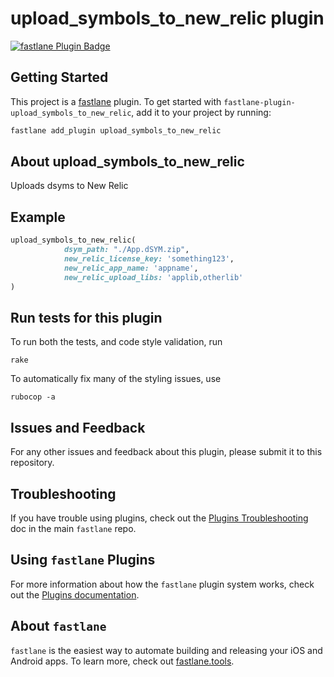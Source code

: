 # upload_symbols_to_new_relic plugin

[![fastlane Plugin Badge](https://rawcdn.githack.com/fastlane/fastlane/master/fastlane/assets/plugin-badge.svg)](https://rubygems.org/gems/fastlane-plugin-upload_symbols_to_new_relic)

## Getting Started

This project is a [fastlane](https://github.com/fastlane/fastlane) plugin. To get started with `fastlane-plugin-upload_symbols_to_new_relic`, add it to your project by running:

```bash
fastlane add_plugin upload_symbols_to_new_relic
```

## About upload_symbols_to_new_relic

Uploads dsyms to New Relic


## Example

```ruby
upload_symbols_to_new_relic(
            dsym_path: "./App.dSYM.zip",
            new_relic_license_key: 'something123',
            new_relic_app_name: 'appname',
            new_relic_upload_libs: 'applib,otherlib'
)
```

## Run tests for this plugin

To run both the tests, and code style validation, run

```
rake
```

To automatically fix many of the styling issues, use 
```
rubocop -a
```

## Issues and Feedback

For any other issues and feedback about this plugin, please submit it to this repository.

## Troubleshooting

If you have trouble using plugins, check out the [Plugins Troubleshooting](https://github.com/fastlane/fastlane/blob/master/fastlane/docs/PluginsTroubleshooting.md) doc in the main `fastlane` repo.

## Using `fastlane` Plugins

For more information about how the `fastlane` plugin system works, check out the [Plugins documentation](https://github.com/fastlane/fastlane/blob/master/fastlane/docs/Plugins.md).

## About `fastlane`

`fastlane` is the easiest way to automate building and releasing your iOS and Android apps. To learn more, check out [fastlane.tools](https://fastlane.tools).
